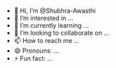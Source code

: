 - 👋 Hi, I’m @Shubhra-Awasthi
- 👀 I’m interested in ...
- 🌱 I’m currently learning ...
- 💞️ I’m looking to collaborate on ...
- 📫 How to reach me ...
- 😄 Pronouns: ...
- ⚡ Fun fact: ...

<!---
Shubhra-Awasthi/Shubhra-Awasthi is a ✨ special ✨ repository because its `README.md` (this file) appears on your GitHub profile.
You can click the Preview link to take a look at your changes.
--->
